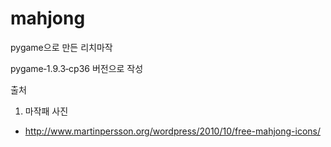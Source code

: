 # mahjong
pygame으로 만든 리치마작

pygame‑1.9.3‑cp36 버전으로 작성

출처
1. 마작패 사진
- http://www.martinpersson.org/wordpress/2010/10/free-mahjong-icons/
